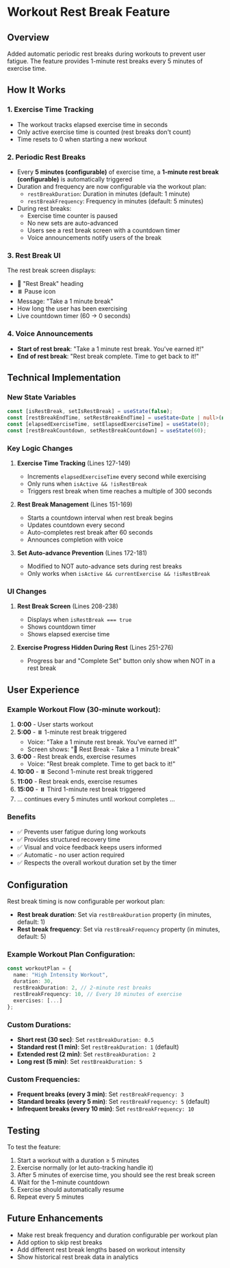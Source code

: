 # Workout Rest Break Feature

## Overview
Added automatic periodic rest breaks during workouts to prevent user fatigue. The feature provides 1-minute rest breaks every 5 minutes of exercise time.

## How It Works

### 1. Exercise Time Tracking
- The workout tracks elapsed exercise time in seconds
- Only active exercise time is counted (rest breaks don't count)
- Time resets to 0 when starting a new workout

### 2. Periodic Rest Breaks
- Every **5 minutes (configurable)** of exercise time, a **1-minute rest break (configurable)** is automatically triggered
- Duration and frequency are now configurable via the workout plan:
  - `restBreakDuration`: Duration in minutes (default: 1 minute)
  - `restBreakFrequency`: Frequency in minutes (default: 5 minutes)
- During rest breaks:
  - Exercise time counter is paused
  - No new sets are auto-advanced
  - Users see a rest break screen with a countdown timer
  - Voice announcements notify users of the break

### 3. Rest Break UI
The rest break screen displays:
- 🧘 "Rest Break" heading
- ⏸️ Pause icon
- Message: "Take a 1 minute break"
- How long the user has been exercising
- Live countdown timer (60 → 0 seconds)

### 4. Voice Announcements
- **Start of rest break**: "Take a 1 minute rest break. You've earned it!"
- **End of rest break**: "Rest break complete. Time to get back to it!"

## Technical Implementation

### New State Variables
```typescript
const [isRestBreak, setIsRestBreak] = useState(false);
const [restBreakEndTime, setRestBreakEndTime] = useState<Date | null>(null);
const [elapsedExerciseTime, setElapsedExerciseTime] = useState(0);
const [restBreakCountdown, setRestBreakCountdown] = useState(60);
```

### Key Logic Changes

1. **Exercise Time Tracking** (Lines 127-149)
   - Increments `elapsedExerciseTime` every second while exercising
   - Only runs when `isActive && !isRestBreak`
   - Triggers rest break when time reaches a multiple of 300 seconds

2. **Rest Break Management** (Lines 151-169)
   - Starts a countdown interval when rest break begins
   - Updates countdown every second
   - Auto-completes rest break after 60 seconds
   - Announces completion with voice

3. **Set Auto-advance Prevention** (Lines 172-181)
   - Modified to NOT auto-advance sets during rest breaks
   - Only works when `isActive && currentExercise && !isRestBreak`

### UI Changes

1. **Rest Break Screen** (Lines 208-238)
   - Displays when `isRestBreak === true`
   - Shows countdown timer
   - Shows elapsed exercise time

2. **Exercise Progress Hidden During Rest** (Lines 251-276)
   - Progress bar and "Complete Set" button only show when NOT in a rest break

## User Experience

### Example Workout Flow (30-minute workout):

1. **0:00** - User starts workout
2. **5:00** - ⏸️ 1-minute rest break triggered
   - Voice: "Take a 1 minute rest break. You've earned it!"
   - Screen shows: "🧘 Rest Break - Take a 1 minute break"
3. **6:00** - Rest break ends, exercise resumes
   - Voice: "Rest break complete. Time to get back to it!"
4. **10:00** - ⏸️ Second 1-minute rest break triggered
5. **11:00** - Rest break ends, exercise resumes
6. **15:00** - ⏸️ Third 1-minute rest break triggered
7. ... continues every 5 minutes until workout completes ...

### Benefits
- ✅ Prevents user fatigue during long workouts
- ✅ Provides structured recovery time
- ✅ Visual and voice feedback keeps users informed
- ✅ Automatic - no user action required
- ✅ Respects the overall workout duration set by the timer

## Configuration

Rest break timing is now configurable per workout plan:
- **Rest break duration**: Set via `restBreakDuration` property (in minutes, default: 1)
- **Rest break frequency**: Set via `restBreakFrequency` property (in minutes, default: 5)

### Example Workout Plan Configuration:

```typescript
const workoutPlan = {
  name: "High Intensity Workout",
  duration: 30,
  restBreakDuration: 2, // 2-minute rest breaks
  restBreakFrequency: 10, // Every 10 minutes of exercise
  exercises: [...]
};
```

### Custom Durations:
- **Short rest (30 sec)**: Set `restBreakDuration: 0.5`
- **Standard rest (1 min)**: Set `restBreakDuration: 1` (default)
- **Extended rest (2 min)**: Set `restBreakDuration: 2`
- **Long rest (5 min)**: Set `restBreakDuration: 5`

### Custom Frequencies:
- **Frequent breaks (every 3 min)**: Set `restBreakFrequency: 3`
- **Standard breaks (every 5 min)**: Set `restBreakFrequency: 5` (default)
- **Infrequent breaks (every 10 min)**: Set `restBreakFrequency: 10`

## Testing

To test the feature:
1. Start a workout with a duration ≥ 5 minutes
2. Exercise normally (or let auto-tracking handle it)
3. After 5 minutes of exercise time, you should see the rest break screen
4. Wait for the 1-minute countdown
5. Exercise should automatically resume
6. Repeat every 5 minutes

## Future Enhancements
- Make rest break frequency and duration configurable per workout plan
- Add option to skip rest breaks
- Add different rest break lengths based on workout intensity
- Show historical rest break data in analytics


